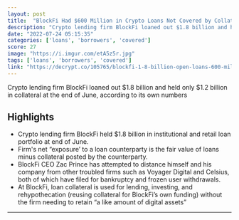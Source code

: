 ```yaml
---
layout: post
title:  "BlockFi Had $600 Million in Crypto Loans Not Covered by Collateral in Q2"
description: "Crypto lending firm BlockFi loaned out $1.8 billion and held only $1.2 billion in collateral at the end of June, according to its own numbers"
date: "2022-07-24 05:15:35"
categories: ['loans', 'borrowers', 'covered']
score: 27
image: "https://i.imgur.com/etA5z5r.jpg"
tags: ['loans', 'borrowers', 'covered']
link: "https://decrypt.co/105765/blockfi-1-8-billion-open-loans-600-million-exposure-q2"
---
```


Crypto lending firm BlockFi loaned out $1.8 billion and held only $1.2 billion in collateral at the end of June, according to its own numbers

## Highlights

- Crypto lending firm BlockFi held $1.8 billion in institutional and retail loan portfolio at end of June.
- Firm's net “exposure’ to a loan counterparty is the fair value of loans minus collateral posted by the counterparty.
- BlockFi CEO Zac Prince has attempted to distance himself and his company from other troubled firms such as Voyager Digital and Celsius, both of which have filed for bankruptcy and frozen user withdrawals.
- At BlockFi, loan collateral is used for lending, investing, and rehypothecation (reusing collateral for BlockFi’s own funding) without the firm needing to retain “a like amount of digital assets”

---
